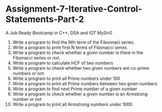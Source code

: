# Assignment-7-Iterative-Control-Statements-Part-2
A Job Ready Bootcamp in C++, DSA and IOT MySirG

1. Write a program to find the Nth term of the Fibonnaci series.
2. Write a program to print first N terms of Fibonacci series
3. Write a program to check whether a given number is there in the Fibonacci series or not.
4. Write a program to calculate HCF of two numbers
5. Write a program to check whether two given numbers are co-prime numbers or not
6. Write a program to print all Prime numbers under 100
7. Write a program to print all Prime numbers between two given numbers
8. Write a program to find next Prime number of a given number
9. Write a program to check whether a given number is an Armstrong number or not
10. Write a program to print all Armstrong numbers under 1000
